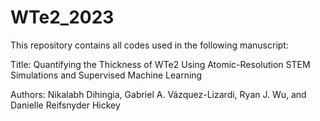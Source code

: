 # WTe2_2023

This repository contains all codes used in the following manuscript:

Title: Quantifying the Thickness of WTe2 Using Atomic-Resolution STEM Simulations and Supervised Machine Learning

Authors: Nikalabh Dihingia, Gabriel A. Vázquez-Lizardi, Ryan J. Wu, and Danielle Reifsnyder Hickey
